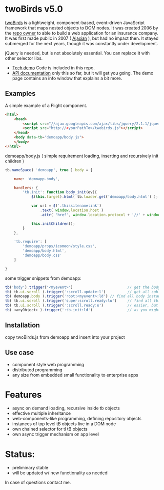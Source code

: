 # twoBirds v5.0

[twoBirds](https://github.com/FrankieTh-xx/twobirds) is a lightweight, component-based,
event-driven JavaScript framework that maps nested objects to DOM nodes. 
It was created 2006 by the [repo owner](http://http://frank.thuerigen.two-birds.ch) to able to build a web application for an insurance company.
It was first made public in 2007 ( [Ajaxian](http://http://ajaxian.com/archives/twobirds-lib-20-released) ), but had no impact then.
It stayed submerged for the next years, though it was constantly under development. 

jQuery is needed, but is not absolutely essential. You can replace it with other selector libs.

* [Tech demo](http://demo.two-birds.ch/) Code is included in this repo.
* [API documentation](doc/README.md) only this so far, but it will get you going. The demo page contains an info window that explains a bit more.

## Examples

A simple example of a Flight component.

```html
<html>
	<head>
		<script src="//ajax.googleapis.com/ajax/libs/jquery/2.1.1/jquery.min.js"></script>
		<script src="http://<yourPathTo>/twobirds.js"></script>
	</head>
    <body data-tb="demoapp/body.js">
    </body>
</html>
```

demoapp/body.js ( simple requirement loading, inserting and recursively init children )
```js 
tb.nameSpace( 'demoapp', true ).body = {

	name: 'demoapp.body',

	handlers: {
		'tb.init': function body_init(ev){
			$(this.target).html( tb.loader.get('demoapp/body.html') );

			var url = $('.thissitenamelink')
				.text( window.location.host )
				.attr( 'href', window.location.protocol + '//' + window.location.host );

			this.initChildren();
		}
	},

	'tb.require': [
		'demoapp/props/icomoon/style.css',
		'demoapp/body.html',
		'demoapp/body.css'
	]

}
```

some trigger snippets from demoapp:
```js 
tb('body').trigger('<myevent>') 						// get the body toplevel object, and trigger '<myevent>' on it, by default bubbling down the sub-instances.
tb( tb.ui.scroll ).trigger(':scroll.update:l')			// get all sub-instances of tb.ui.scroll, and trigger ':scroll.update:l' on it, meaning its a local event that doesnt bubble. As for this special event, all scrollBar handles will be resized and repositioned to reflect their inner content.
tb( demoapp.body ).trigger('root:<myevent>:ld')	// find all body instances, select their root object, trigger <myevent> bubbling down locally.<br />
tb( tb.ui.scroll ).trigger('super:scroll.ready:lu')		// find all tb.ui.scroll instances, select their super object, trigger scroll.ready bubbling up locally.<br />
tb( tb.ui.scroll ).trigger(':scroll.ready:u')			// easier, but the same as above. Missing 'l' indicates not to trigger it locally.<br />
tb( <anyObject> ).trigger(':tb.init:ld')				// as you might have guessed - the infamous 'tb.init' system event<br />
```

## Installation

copy twoBirds.js from demoapp and insert into your project

## Use case 
- component style web programming
- distributed programming
- any size from embedded small functionality to enterprise apps

# Features
- async on demand loading, recursive inside tb objects
- effective multiple inheritance
- web-components-like programming, defining repository objects
- instances of top level tB objects live in a DOM node
- own chained selector for tl tB objects
- own async trigger mechanism on app level

# Status:
- preliminary stable
- will be updated w/ new functionality as needed

In case of questions contact me.